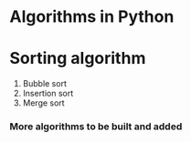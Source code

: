 # Algorithms in Python 

# Sorting algorithm 
1. Bubble sort
2. Insertion sort
3. Merge sort

### More algorithms to be built and added
